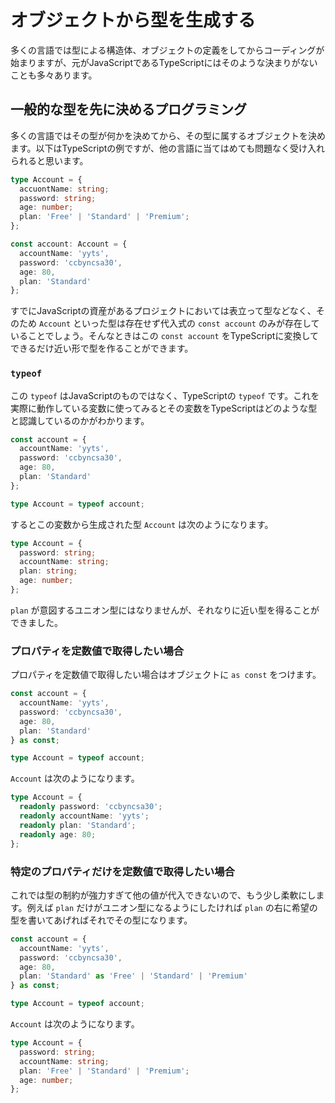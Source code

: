 # オブジェクトから型を生成する

多くの言語では型による構造体、オブジェクトの定義をしてからコーディングが始まりますが、元がJavaScriptであるTypeScriptにはそのような決まりがないことも多々あります。

## 一般的な型を先に決めるプログラミング

多くの言語ではその型が何かを決めてから、その型に属するオブジェクトを決めます。以下はTypeScriptの例ですが、他の言語に当てはめても問題なく受け入れられると思います。

```typescript
type Account = {
  accuontName: string;
  password: string;
  age: number;
  plan: 'Free' | 'Standard' | 'Premium';
};

const account: Account = {
  accountName: 'yyts',
  password: 'ccbyncsa30',
  age: 80,
  plan: 'Standard'
};
```

すでにJavaScriptの資産があるプロジェクトにおいては表立って型などなく、そのため `Account` といった型は存在せず代入式の `const account` のみが存在していることでしょう。そんなときはこの `const account` をTypeScriptに変換してできるだけ近い形で型を作ることができます。

### `typeof`

この `typeof` はJavaScriptのものではなく、TypeScriptの `typeof` です。これを実際に動作している変数に使ってみるとその変数をTypeScriptはどのような型と認識しているのかがわかります。

```typescript
const account = {
  accountName: 'yyts',
  password: 'ccbyncsa30',
  age: 80,
  plan: 'Standard'
};

type Account = typeof account;
```

するとこの変数から生成された型 `Account` は次のようになります。

```typescript
type Account = {
  password: string;
  accountName: string;
  plan: string;
  age: number;
};
```

`plan` が意図するユニオン型にはなりませんが、それなりに近い型を得ることができました。

### プロパティを定数値で取得したい場合

プロパティを定数値で取得したい場合はオブジェクトに `as const` をつけます。

```typescript
const account = {
  accountName: 'yyts',
  password: 'ccbyncsa30',
  age: 80,
  plan: 'Standard'
} as const;

type Account = typeof account;
```

`Account` は次のようになります。

```typescript
type Account = {
  readonly password: 'ccbyncsa30';
  readonly accountName: 'yyts';
  readonly plan: 'Standard';
  readonly age: 80;
};
```

### 特定のプロパティだけを定数値で取得したい場合

これでは型の制約が強力すぎて他の値が代入できないので、もう少し柔軟にします。例えば `plan` だけがユニオン型になるようにしたければ `plan` の右に希望の型を書いてあげればそれでその型になります。

```typescript
const account = {
  accountName: 'yyts',
  password: 'ccbyncsa30',
  age: 80,
  plan: 'Standard' as 'Free' | 'Standard' | 'Premium'
} as const;

type Account = typeof account;
```

`Account` は次のようになります。

```typescript
type Account = {
  password: string;
  accountName: string;
  plan: 'Free' | 'Standard' | 'Premium';
  age: number;
};
```

